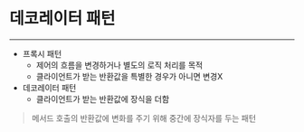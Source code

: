 # 데코레이터 패턴
---

- 프록시 패턴
    - 제어의 흐름을 변경하거나 별도의 로직 처리를 목적
    - 클라이언트가 받는 반환값을 특별한 경우가 아니면 변경X
- 데코레이터 패턴
    - 클라이언트가 받는 반환값에 장식을 더함

> 메서드 호출의 반환값에 변화를 주기 위해 중간에 장식자를 두는 패턴